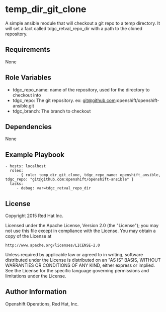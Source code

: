 temp_dir_git_clone
==================

A simple ansible module that will checkout a git repo to a temp
directory. It will set a fact called tdgc_retval_repo_dir with a path to
the cloned repository.

Requirements
------------
None

Role Variables
--------------
- tdgc_repo_name: name of the repository, used for the directory to checkout into
- tdgc_repo: The git repository. ex: git@github.com:openshift/openshift-ansible.git
- tdgc_branch: The branch to checkout

Dependencies
------------
None

Example Playbook
----------------

    - hosts: localhost
      roles:
         - { role: temp_dir_git_clone, tdgc_repo_name: openshift_ansible, tdgc_repo: "git@github.com:openshift/openshift-ansible" }
      tasks:
         - debug: var=tdgc_retval_repo_dir

License
-------
Copyright 2015 Red Hat Inc.

Licensed under the Apache License, Version 2.0 (the "License");
you may not use this file except in compliance with the License.
You may obtain a copy of the License at

    http://www.apache.org/licenses/LICENSE-2.0

Unless required by applicable law or agreed to in writing, software
distributed under the License is distributed on an "AS IS" BASIS,
WITHOUT WARRANTIES OR CONDITIONS OF ANY KIND, either express or implied.
See the License for the specific language governing permissions and
limitations under the License.

Author Information
------------------
Openshift Operations, Red Hat, Inc.